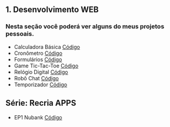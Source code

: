 ## 1. Desenvolvimento WEB
### Nesta seção você poderá ver alguns do meus projetos pessoais. 
- Calculadora Básica [Código](https://codesandbox.io/s/calculadora-basica-7s9z0)
- Cronômetro [Código](https://github.com/DaniloDCS/WEB/tree/master/cronometro)
- Formulários [Código](https://github.com/DaniloDCS/WEB/tree/master/formulario)
- Game Tic-Tac-Toe [Código](https://github.com/DaniloDCS/WEB/tree/master/jogo_da_velha)
- Relógio Digital [Código](https://github.com/DaniloDCS/WEB/tree/master/reologio_digital)
- Robô Chat [Código](https://github.com/DaniloDCS/WEB/tree/master/chat)
- Temporizador [Código](https://github.com/DaniloDCS/WEB/tree/master/temporizador)

## Série: Recria APPS
- EP1 Nubank [Código](https://github.com/DaniloDCS/WEB/tree/master/recriaApp-EP1-nubank)
